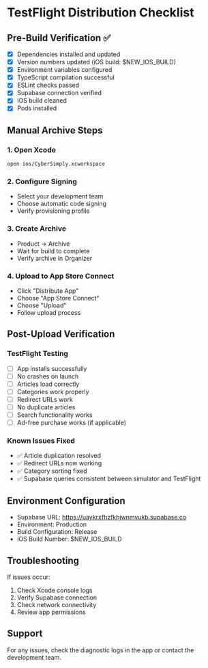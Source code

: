 # TestFlight Distribution Checklist

## Pre-Build Verification ✅
- [x] Dependencies installed and updated
- [x] Version numbers updated (iOS build: $NEW_IOS_BUILD)
- [x] Environment variables configured
- [x] TypeScript compilation successful
- [x] ESLint checks passed
- [x] Supabase connection verified
- [x] iOS build cleaned
- [x] Pods installed

## Manual Archive Steps

### 1. Open Xcode
```bash
open ios/CyberSimply.xcworkspace
```

### 2. Configure Signing
- Select your development team
- Choose automatic code signing
- Verify provisioning profile

### 3. Create Archive
- Product → Archive
- Wait for build to complete
- Verify archive in Organizer

### 4. Upload to App Store Connect
- Click "Distribute App"
- Choose "App Store Connect"
- Choose "Upload"
- Follow upload process

## Post-Upload Verification

### TestFlight Testing
- [ ] App installs successfully
- [ ] No crashes on launch
- [ ] Articles load correctly
- [ ] Categories work properly
- [ ] Redirect URLs work
- [ ] No duplicate articles
- [ ] Search functionality works
- [ ] Ad-free purchase works (if applicable)

### Known Issues Fixed
- ✅ Article duplication resolved
- ✅ Redirect URLs now working
- ✅ Category sorting fixed
- ✅ Supabase queries consistent between simulator and TestFlight

## Environment Configuration
- Supabase URL: https://uaykrxfhzfkhjwnmvukb.supabase.co
- Environment: Production
- Build Configuration: Release
- iOS Build Number: $NEW_IOS_BUILD

## Troubleshooting
If issues occur:
1. Check Xcode console logs
2. Verify Supabase connection
3. Check network connectivity
4. Review app permissions

## Support
For any issues, check the diagnostic logs in the app or contact the development team.
